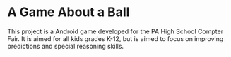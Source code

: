 # A Game About a Ball
This project is a Android game developed for the PA High School Compter Fair. It is aimed for all kids grades K-12, but is aimed to focus on improving predictions and special reasoning skills. 
